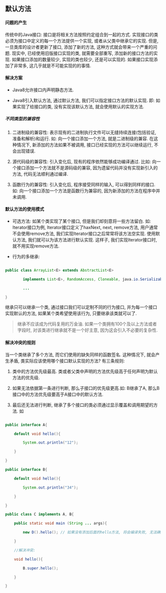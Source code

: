 ## 默认方法

#### 问题的产生

传统中的Java接口: 接口是将相关方法按照约定组合到一起的方式. 实现接口的类必须为接口中定义的每一个方法提供一个实现, 或者从父类中继承它的实现. 但是, 一旦类库的设计者更新了接口, 添加了新的方法, 这种方式就会带来一个严重的问题. 现实中, 已经使用旧版接口实现的类, 就需要全部重写, 添加新的接口方法的实现. 如果接口添加的数量较少, 实现的类也较少, 还是可以实现的. 如果接口实现添加了非常多, 这几乎就是不可能实现的的事情.

#### 解决方案

+ Java8允许接口内声明静态方法.

+ Java8引入默认方法, 通过默认方法, 我们可以指定接口方法的默认实现. 即: 如果实现了给接口的类, 没有实现该默认方法, 就会使用默认的实现方法.

##### 不同类型的兼容性

1. 二进制级的兼容性: 表示现有的二进制执行文件可以无缝持续连接(包括验证, 准备和解析)和运行. 如: 向一个接口添加一个方法, 就是二进制级的兼容. 在这种情况下, 新添加的方法如果不被调用, 接口已经实现的方法可以继续运行, 不会出现错误.

2. 源代码级的兼容性: 引入变化后, 现有的程序依然能够成功编译通过. 比如: 向一个接口添加一个方法就不是源码级的兼容, 因为遗留代码并没有实现新引入的方法, 代码无法顺利通过编译.

3. 函数行为的兼容性: 引入变化后, 程序接受同样的输入, 可以得到同样的接口. 如: 向一个接口添加一个方法是函数行为兼容的, 因为新添加的方法在程序中并未调用.

#### 默认方法的使用模式

+ 可选方法: 如某个类实现了某个接口, 但是我们却刻意将一些方法留白. 如: Iterator接口为例, Iterator接口定义了haxNext, next, remove方法, 用户通常不会使用remove方法, 我们实现Iterator接口之后常常将该方法空实现. 使用默认方法, 我们就可以为该方法进行默认实现. 这样子, 我们实现Iterator接口时, 就不用实现remove方法.

+ 行为的多继承:

```java

public class ArrayList<E> extends AbstractList<E>

        implements List<E>, RandomAccess, Cloneable, java.io.Serializable{

        ...

}

```

继承只可以继承一个类, 通过接口我们可以定制不同的行为接口, 并为每一个接口实现默认的方法, 如果某个类希望使用该行为, 只要继承该类就可以了.

> 继承不应该成为代码复用的万金油. 如果一个类拥有100个及以上方法或者字段时, 对该类进行继承就不是一个好主意, 因为这会引入不必要的复杂性.

#### 解决冲突的规则

当一个类继承了多个方法, 而它们使用的缺失同样的函数签名. 这种情况下, 就会产生矛盾, 类实际应该使用哪个接口默认实现的方法? 有三条规则:

1. 类中的方法优先级最高. 类或者父类中声明的方法优先级高于任何声明为默认方法的优先级.

2. 如果无法依据第一条进行判断, 那么子接口的优先级更高.如: B继承了A, 那么B接口中的方法优先级要高于A接口中的默认方法.

3. 最后还无法进行判断, 继承了多个接口的类必须通过显示覆盖和调用期望的方法. 如

```java

public interface A{

	default void hello(){

    	System.out.println("12");

    }

}

public interface B{

	default void hello(){

    	System.out.println("34");

    }

}

public class C implements A, B{

	public static void main (String ... args){

    	new D().hello(); // 如果没有添加后面的hello方法, 将会编译失败, 无法确定优先级.

    }

    //解决冲突:

    void hello(){

    	B.super.hello();

    }

}
```

